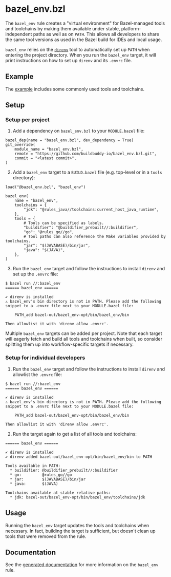 # bazel_env.bzl

The `bazel_env` rule creates a "virtual environment" for Bazel-managed tools and toolchains by making them available under stable, platform-independent paths as well as on `PATH`.
This allows all developers to share the same tool versions as used in the Bazel build for IDEs and local usage.

`bazel_env` relies on the [`direnv`](https://direnv.net/) tool to automatically set up `PATH` when entering the project directory.
When you run the `bazel_env` target, it will print instructions on how to set up `direnv` and its `.envrc` file.

## Example

The [example](examples/) includes some commonly used tools and toolchains.

## Setup

### Setup per project

1. Add a dependency on `bazel_env.bzl` to your `MODULE.bazel` file:

```starlark
bazel_dep(name = "bazel_env.bzl", dev_dependency = True)
git_override(
    module_name = "bazel_env.bzl",
    remote = "https://github.com/buildbuddy-io/bazel_env.bzl.git",
    commit = "<latest commit>",
)
```

2. Add a `bazel_env` target to a `BUILD.bazel` file (e.g. top-level or in a `tools` directory):

```starlark
load("@bazel_env.bzl", "bazel_env")

bazel_env(
    name = "bazel_env",
    toolchains = {
        "jdk": "@rules_java//toolchains:current_host_java_runtime",
    },
    tools = {
        # Tools can be specified as labels.
        "buildifier": "@buildifier_prebuilt//:buildifier",
        "go": "@rules_go//go",
        # Tool paths can also reference the Make variables provided by toolchains.
        "jar": "$(JAVABASE)/bin/jar",
        "java": "$(JAVA)",
    },
)
```

3. Run the `bazel_env` target and follow the instructions to install `direnv` and set up the `.envrc` file:

```shell
$ bazel run //:bazel_env
====== bazel_env ======

✔ direnv is installed
⚠️ bazel_env's bin directory is not in PATH. Please add the following snippet to a .envrc file next to your MODULE.bazel file:

    PATH_add bazel-out/bazel_env-opt/bin/bazel_env/bin

Then allowlist it with 'direnv allow .envrc'.
```

Multiple `bazel_env` targets can be added per project.
Note that each target will eagerly fetch and build all tools and toolchains when built, so consider splitting them up into workflow-specific targets if necessary.

### Setup for individual developers

1. Run the `bazel_env` target and follow the instructions to install `direnv` and allowlist the `.envrc` file:

```shell
$ bazel run //:bazel_env
====== bazel_env ======

✔ direnv is installed
⚠️ bazel_env's bin directory is not in PATH. Please add the following snippet to a .envrc file next to your MODULE.bazel file:

    PATH_add bazel-out/bazel_env-opt/bin/bazel_env/bin

Then allowlist it with 'direnv allow .envrc'.
```

2. Run the target again to get a list of all tools and toolchains:

```shell
====== bazel_env ======

✔ direnv is installed
✔ direnv added bazel-out/bazel_env-opt/bin/bazel_env/bin to PATH

Tools available in PATH:
  * buildifier: @buildifier_prebuilt//:buildifier
  * go:         @rules_go//go
  * jar:        $(JAVABASE)/bin/jar
  * java:       $(JAVA)

Toolchains available at stable relative paths:
  * jdk: bazel-out/bazel_env-opt/bin/bazel_env/toolchains/jdk
```

## Usage

Running the `bazel_env` target updates the tools and toolchains when necessary. In fact, building the target is sufficient, but doesn't clean up tools that were removed from the rule.

## Documentation

See the [generated documentation](docs-gen/bazel_env.md) for more information on the `bazel_env` rule.
